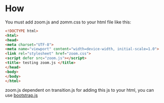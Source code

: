 # How
You must add zoom.js and zomm.css to your html file like this:
```html
<!DOCTYPE html>
<html>
<head>
<meta charset="UTF-8">
<meta name="viewport" content="width=device-width, initial-scale=1.0">
<link rel="stylesheet" href="zoom.css">
<script defer src="zoom.js"></script>
<title> testing zoom.js </title>
</head>
<body>
</body>
</html>
```
zoom.js dependent on transition.js for adding this js to your html,
you can use [bootstrap.js](https://github.com/drk-drg/Wlibrary/blob/main/Frameworks/BootStrap/js/bootstrap.js)
